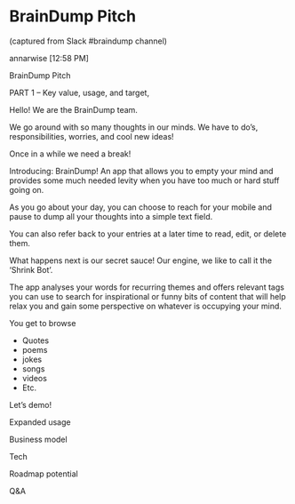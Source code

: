 # BrainDump Pitch

(captured from Slack #braindump channel)

annarwise [12:58 PM]

BrainDump Pitch

PART 1 – Key value, usage, and target,

Hello! We are the BrainDump team.

We go around with so many thoughts in our minds. We have to do’s,
responsibilities, worries, and cool new ideas!

Once in a while we need a break!

Introducing: BrainDump! An app that allows you to empty your mind and
provides some much needed levity when you have too much or hard stuff
going on.

As you go about your day, you can choose to reach for your mobile and
pause to dump all your thoughts into a simple text field.

You can also refer back to your entries at a later time to read, edit,
or delete them.

What happens next is our secret sauce! Our engine, we like to call it
the ‘Shrink Bot’.

The app analyses your words for recurring themes and offers relevant
tags you can use to search for inspirational or funny bits of content
that will help relax you and gain some perspective on whatever is
occupying your mind.

You get to browse
- Quotes
- poems
- jokes
- songs
- videos
- Etc.

Let’s demo!

Expanded usage

Business model

Tech

Roadmap potential

Q&A
